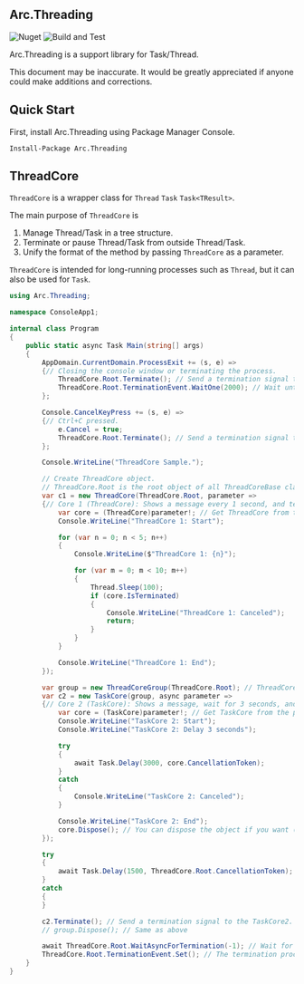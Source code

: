 ## Arc.Threading
![Nuget](https://img.shields.io/nuget/v/Arc.Threading) ![Build and Test](https://github.com/archi-Doc/Arc.Threading/workflows/Build%20and%20Test/badge.svg)

Arc.Threading is a support library for Task/Thread.

This document may be inaccurate. It would be greatly appreciated if anyone could make additions and corrections.



## Quick Start

First, install Arc.Threading using Package Manager Console.

```
Install-Package Arc.Threading
```



## ThreadCore

`ThreadCore` is a wrapper class for `Thread` `Task` `Task<TResult>`.

The main purpose of `ThreadCore` is

1. Manage Thread/Task in a tree structure.
2. Terminate or pause Thread/Task from outside Thread/Task.
3. Unify the format of the method by passing `ThreadCore` as a parameter.

`ThreadCore` is intended for long-running processes such as `Thread`, but it can also be used for `Task`.

```csharp
using Arc.Threading;

namespace ConsoleApp1;

internal class Program
{
    public static async Task Main(string[] args)
    {
        AppDomain.CurrentDomain.ProcessExit += (s, e) =>
        {// Closing the console window or terminating the process.
            ThreadCore.Root.Terminate(); // Send a termination signal to the root.
            ThreadCore.Root.TerminationEvent.WaitOne(2000); // Wait until the termination process is complete (#1).
        };

        Console.CancelKeyPress += (s, e) =>
        {// Ctrl+C pressed.
            e.Cancel = true;
            ThreadCore.Root.Terminate(); // Send a termination signal to the root.
        };

        Console.WriteLine("ThreadCore Sample.");

        // Create ThreadCore object.
        // ThreadCore.Root is the root object of all ThreadCoreBase classes.
        var c1 = new ThreadCore(ThreadCore.Root, parameter =>
        {// Core 1 (ThreadCore): Shows a message every 1 second, and terminates after 5 second.
            var core = (ThreadCore)parameter!; // Get ThreadCore from the parameter.
            Console.WriteLine("ThreadCore 1: Start");

            for (var n = 0; n < 5; n++)
            {
                Console.WriteLine($"ThreadCore 1: {n}");

                for (var m = 0; m < 10; m++)
                {
                    Thread.Sleep(100);
                    if (core.IsTerminated)
                    {
                        Console.WriteLine("ThreadCore 1: Canceled");
                        return;
                    }
                }
            }

            Console.WriteLine("ThreadCore 1: End");
        });

        var group = new ThreadCoreGroup(ThreadCore.Root); // ThreadCoreGroup is a collection of ThreadCore objects and it's not associated with Thread/Task.
        var c2 = new TaskCore(group, async parameter =>
        {// Core 2 (TaskCore): Shows a message, wait for 3 seconds, and terminates.
            var core = (TaskCore)parameter!; // Get TaskCore from the parameter.
            Console.WriteLine("TaskCore 2: Start");
            Console.WriteLine("TaskCore 2: Delay 3 seconds");

            try
            {
                await Task.Delay(3000, core.CancellationToken);
            }
            catch
            {
                Console.WriteLine("TaskCore 2: Canceled");
            }

            Console.WriteLine("TaskCore 2: End");
            core.Dispose(); // You can dispose the object if you want (automatically disposed anyway).
        });

        try
        {
            await Task.Delay(1500, ThreadCore.Root.CancellationToken);
        }
        catch
        {
        }

        c2.Terminate(); // Send a termination signal to the TaskCore2.
        // group.Dispose(); // Same as above

        await ThreadCore.Root.WaitAsyncForTermination(-1); // Wait for the termination infinitely.
        ThreadCore.Root.TerminationEvent.Set(); // The termination process is complete (#1).
    }
}
```

